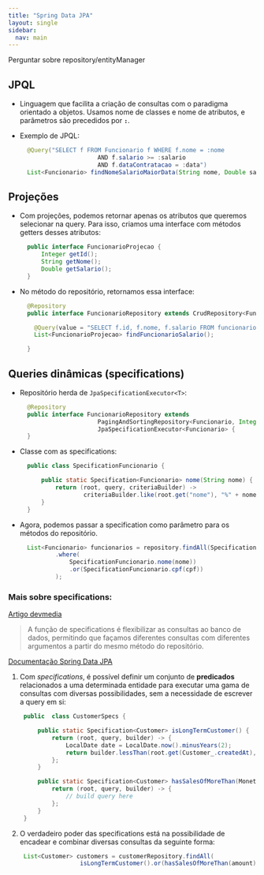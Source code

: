 ```yaml
---
title: "Spring Data JPA"
layout: single
sidebar:
  nav: main
---
```


Perguntar sobre repository/entityManager

## JPQL

* Linguagem que facilita a criação de consultas com o paradigma orientado a objetos. Usamos nome de classes e nome de atributos, e parâmetros são precedidos por **`:`**.
*   Exemplo de JPQL:

    ```java
      @Query("SELECT f FROM Funcionario f WHERE f.nome = :nome 
                          AND f.salario >= :salario 
                          AND f.dataContratacao = :data")  
      List<Funcionario> findNomeSalarioMaiorData(String nome, Double salario, LocalDate data);
    ```

## Projeções

*   Com projeções, podemos retornar apenas os atributos que queremos selecionar na query. Para isso, criamos uma interface com métodos getters desses atributos:

    ```java
      public interface FuncionarioProjecao {  
          Integer getId();  
          String getNome();  
          Double getSalario();  
      }
    ```
*   No método do repositório, retornamos essa interface:

    ```java
      @Repository  
      public interface FuncionarioRepository extends CrudRepository<Funcionario, Integer> {  

        @Query(value = "SELECT f.id, f.nome, f.salario FROM funcionarios f", nativeQuery = true)  
        List<FuncionarioProjecao> findFuncionarioSalario();   

      }
    ```

## Queries dinâmicas (specifications)

*   Repositório herda de `JpaSpecificationExecutor<T>`:

    ```java
      @Repository  
      public interface FuncionarioRepository extends 
                          PagingAndSortingRepository<Funcionario, Integer>,  
                          JpaSpecificationExecutor<Funcionario> {
      }
    ```
*   Classe com as specifications:

    ```java
      public class SpecificationFuncionario {  

          public static Specification<Funcionario> nome(String nome) {  
              return (root, query, criteriaBuilder) ->  
                      criteriaBuilder.like(root.get("nome"), "%" + nome + "%");  
          }  
      }
    ```
*   Agora, podemos passar a specification como parâmetro para os métodos do repositório.

    ```java
      List<Funcionario> funcionarios = repository.findAll(Specification
              .where(
                  SpecificationFuncionario.nome(nome))
                  .or(SpecificationFuncionario.cpf(cpf))
              );
    ```

### Mais sobre specifications:

[Artigo devmedia](https://www.devmedia.com.br/spring-data-e-o-padrao-specification-simplifique-a-construcao-e-o-reuso-de-consultas/38103)

> A função de specifications é flexibilizar as consultas ao banco de dados, permitindo que façamos diferentes consultas com diferentes argumentos a partir do mesmo método do repositório.

[Documentação Spring Data JPA](https://docs.spring.io/spring-data/jpa/docs/2.4.5/reference/html/#specifications)

1.  Com _specifications_, é possível definir um conjunto de **predicados** relacionados a uma determinada entidade para executar uma gama de consultas com diversas possibilidades, sem a necessidade de escrever a query em si:

    ```java
     public  class CustomerSpecs { 

         public static Specification<Customer> isLongTermCustomer() { 
             return (root, query, builder) -> { 
                 LocalDate date = LocalDate.now().minusYears(2); 
                 return builder.lessThan(root.get(Customer_.createdAt), date); 
             }; 
         } 

         public static Specification<Customer> hasSalesOfMoreThan(MonetaryAmount value) { 
             return (root, query, builder) -> { 
                 // build query here 
             }; 
         } 
     }
    ```
2.  O verdadeiro poder das specifications está na possibilidade de encadear e combinar diversas consultas da seguinte forma:

    ```java
     List<Customer> customers = customerRepository.findAll(                  
                     isLongTermCustomer().or(hasSalesOfMoreThan(amount)));
    ```
